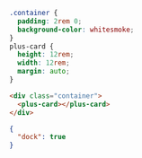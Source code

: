 ```css [style]
.container {
  padding: 2rem 0;
  background-color: whitesmoke;
}
plus-card {
  height: 12rem;
  width: 12rem;
  margin: auto;
}
```

```html [template]
<div class="container">
  <plus-card></plus-card>
</div>
```

```json [settings]
{
  "dock": true
}
```
